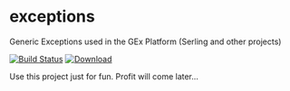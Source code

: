 exceptions
==================

Generic Exceptions used in the GEx Platform (Serling and other projects)

[![Build Status](https://travis-ci.org/gextech/exceptions.svg?branch=master)](https://travis-ci.org/gextech/exceptions) 
[ ![Download](https://api.bintray.com/packages/gextech/oss/exceptions/images/download.svg) ](https://bintray.com/gextech/oss/exceptions/_latestVersion)

Use this project just for fun. Profit will come later...